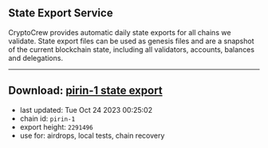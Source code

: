 ## State Export Service
CryptoCrew provides automatic daily state exports for all chains we validate. State export files can be used as genesis files and are a snapshot of the current blockchain state, including all validators, accounts, balances and delegations.

---
**Download: [pirin-1 state export](https://dl.ccvalidators.com/SERVICE/nolus/pirin-1_export_2291496.json)**
---

- last updated: Tue Oct 24 2023 00:25:02
- chain id: `pirin-1`
- export height: `2291496`
- use for: airdrops, local tests, chain recovery
